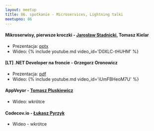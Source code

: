```yaml
---
layout: meetup
title: 86. spotkanie - Microservices, Lightning talki
meetupno: 86
---
```


#### Mikroserwisy, pierwsze kroczki - [Jarosław Stadnicki](http://jaroslawstadnicki.pl/), Tomasz Kielar
* Prezentacja: [pptx](/assets/microservices.pptx)
* Wideo: {% include youtube.md video_id='D0XLC-tHUHM' %}

#### [LT] .NET Developer na froncie - Grzegorz Oronowicz
* Prezentacja: [pdf](/assets/NET_Developer_na_froncie.pdf)
* Wideo: {% include youtube.md video_id='iUmFBHeoM7U' %}

#### AppVeyor - [Tomasz Pluskiewicz](http://twitter.com/tpluscode)
* Wideo: wkrótce

#### Codecov.io - [Łukasz Pyrzyk](https://twitter.com/lukaszpyrzyk/)
* Wideo - wkrótce

